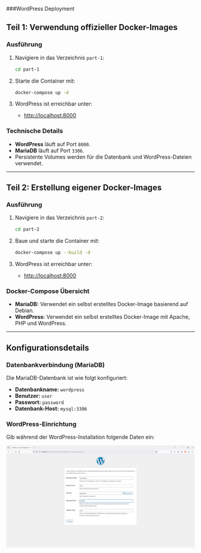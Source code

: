 ###WordPress Deployment
## **Teil 1: Verwendung offizieller Docker-Images**

### Ausführung
1. Navigiere in das Verzeichnis `part-1`:
   ```bash
   cd part-1
   ```

2. Starte die Container mit:
   ```bash
   docker-compose up -d
   ```

3. WordPress ist erreichbar unter:
   - [http://localhost:8000](http://localhost:8000)

### Technische Details
- **WordPress** läuft auf Port `8000`.
- **MariaDB** läuft auf Port `3306`.
- Persistente Volumes werden für die Datenbank und WordPress-Dateien verwendet.

---

## **Teil 2: Erstellung eigener Docker-Images**

### Ausführung
1. Navigiere in das Verzeichnis `part-2`:
   ```bash
   cd part-2
   ```

2. Baue und starte die Container mit:
   ```bash
   docker-compose up --build -d
   ```

3. WordPress ist erreichbar unter:
   - [http://localhost:8000](http://localhost:8000)

### Docker-Compose Übersicht
- **MariaDB:** Verwendet ein selbst erstelltes Docker-Image basierend auf Debian.
- **WordPress:** Verwendet ein selbst erstelltes Docker-Image mit Apache, PHP und WordPress.

---

## **Konfigurationsdetails**

### Datenbankverbindung (MariaDB)
Die MariaDB-Datenbank ist wie folgt konfiguriert:
- **Datenbankname:** `wordpress`
- **Benutzer:** `user`
- **Passwort:** `password`
- **Datenbank-Host:** `mysql:3306`

### WordPress-Einrichtung
Gib während der WordPress-Installation folgende Daten ein:

![WordPress Einrichtung](./Images/Login.PNG)
